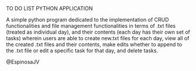 TO DO LIST PYTHON APPLICATION

A simple python program dedicated to the implementation of CRUD functionalities and file management functionalities in terms of .txt files (treated as individual day), and their contents (each day has their own set 
of tasks) wherein users are able to create new.txt files for each day, view all of the created .txt files and their contents, make edits whether to append to the .txt file or edit a specific task for that day, and
delete tasks.

@EspinosaJV

